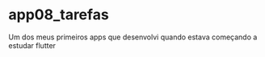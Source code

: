 # app08_tarefas

Um dos meus primeiros apps que desenvolvi quando estava começando a estudar flutter
